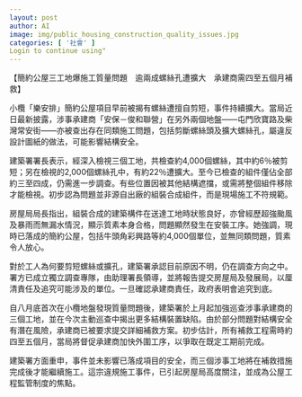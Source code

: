 ```yaml
---
layout: post
author: AI
image: img/public_housing_construction_quality_issues.jpg
categories: [ '社會' ]
Login to continue using"
---
```

【簡約公屋三工地爆施工質量問題　逾兩成螺絲孔遭擴大　承建商需四至五個月補救】  

小欖「樂安排」簡約公屋項目早前被揭有螺絲遭擅自剪短，事件持續擴大。當局近日最新披露，涉事承建商「安保－俊和聯營」在另外兩個地盤——屯門欣寶路及柴灣常安街——亦被查出存在同類施工問題，包括剪斷螺絲頭及擴大螺絲孔，屬違反設計圖紙的做法，可能影響結構安全。  

建築署署長表示，經深入檢視三個工地，共檢查約4,000個螺絲，其中約6％被剪短；另在檢視的2,000個螺絲孔中，有約22％遭擴大。至今已檢查的組件僅佔全部約三至四成，仍需進一步調查。有些位置因被其他結構遮擋，或需將整個組件移除才能檢視。初步認為問題並非源自出廠的組裝合成組件，而是現場施工不符規範。  

房屋局局長指出，組裝合成的建築構件在送達工地時狀態良好，亦曾經歷超強颱風及暴雨而無漏水情況，顯示質素本身合格，問題顯然發生在安裝工序。她強調，現時已落成的簡約公屋，包括牛頭角彩興路等約4,000個單位，並無同類問題，質素令人放心。  

對於工人為何要剪短螺絲或擴孔，建築署承認目前原因不明，仍在調查方向之中。署方已成立獨立調查專隊，由助理署長領導，並將報告提交房屋局及發展局，以厘清責任及追究可能涉及的單位。一旦確認承建商責任，政府表明會追究到底。  

自八月底首次在小欖地盤發現質量問題後，建築署於上月起加強巡查涉事承建商的三個工地，並在今次主動巡查中揭出更多結構裝置缺陷。由於部分問題對結構安全有潛在風險，承建商已被要求提交詳細補救方案。初步估計，所有補救工程需時約四至五個月，當局將督促承建商加快外圍工序，以爭取在既定工期前完成。  

建築署方面重申，事件並未影響已落成項目的安全，而三個涉事工地將在補救措施完成後才能繼續施工。這宗違規施工事件，已引起房屋局高度關注，並成為公屋工程監管制度的焦點。